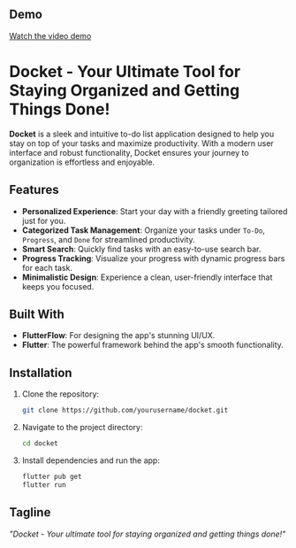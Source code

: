 ## Demo

[Watch the video demo](docket.mp4)

# Docket - Your Ultimate Tool for Staying Organized and Getting Things Done!  

**Docket** is a sleek and intuitive to-do list application designed to help you stay on top of your tasks and maximize productivity. With a modern user interface and robust functionality, Docket ensures your journey to organization is effortless and enjoyable.  

## Features  
- **Personalized Experience**: Start your day with a friendly greeting tailored just for you.  
- **Categorized Task Management**: Organize your tasks under `To-Do`, `Progress`, and `Done` for streamlined productivity.  
- **Smart Search**: Quickly find tasks with an easy-to-use search bar.  
- **Progress Tracking**: Visualize your progress with dynamic progress bars for each task.  
- **Minimalistic Design**: Experience a clean, user-friendly interface that keeps you focused.  

## Built With  
- **FlutterFlow**: For designing the app's stunning UI/UX.  
- **Flutter**: The powerful framework behind the app's smooth functionality.  

## Installation  
1. Clone the repository:  
   ```bash  
   git clone https://github.com/yourusername/docket.git  
   ```  
2. Navigate to the project directory:  
   ```bash  
   cd docket  
   ```  
3. Install dependencies and run the app:  
   ```bash  
   flutter pub get  
   flutter run  
   ```  

## Tagline  
*"Docket - Your ultimate tool for staying organized and getting things done!"*  
